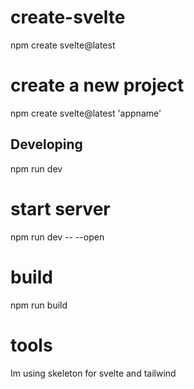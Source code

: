 # create-svelte
npm create svelte@latest
# create a new project
npm create svelte@latest 'appname'
## Developing
npm run dev
# start server
npm run dev -- --open
# build
npm run build
# tools
Im using skeleton for svelte and tailwind

